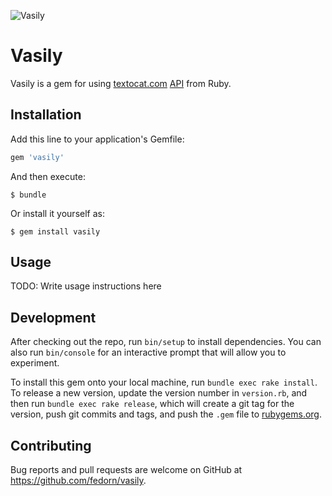 ![Vasily](https://cloud.githubusercontent.com/assets/429423/8151229/e22ae34a-12d5-11e5-8fe1-337c8209fe24.png)
# Vasily

Vasily is a gem for using [textocat.com](http://textocat.com/) [API](http://docs.textocat.com/) from Ruby.

## Installation

Add this line to your application's Gemfile:

```ruby
gem 'vasily'
```

And then execute:

    $ bundle

Or install it yourself as:

    $ gem install vasily

## Usage

TODO: Write usage instructions here

## Development

After checking out the repo, run `bin/setup` to install dependencies. You can also run `bin/console` for an interactive prompt that will allow you to experiment.

To install this gem onto your local machine, run `bundle exec rake install`. To release a new version, update the version number in `version.rb`, and then run `bundle exec rake release`, which will create a git tag for the version, push git commits and tags, and push the `.gem` file to [rubygems.org](https://rubygems.org).

## Contributing

Bug reports and pull requests are welcome on GitHub at https://github.com/fedorn/vasily.


